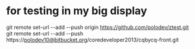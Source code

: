 # for testing in my big display
git remote set-url --add --push origin https://github.com/polodev/ztest.git
git remote set-url --add --push https://polodev10@bitbucket.org/coredeveloper2013/cqbycq-front.git
